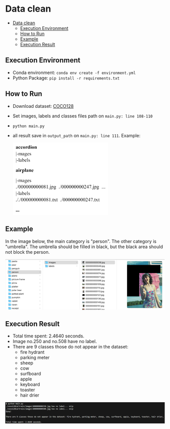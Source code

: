 # Data clean
- [Data clean](#data-clean)
	- [Execution Environment](#execution-environment)
	- [How to Run](#how-to-run)
	- [Example](#example)
	- [Execution Result](#execution-result)

## Execution Environment
- Conda environment: `conda env create -f environment.yml`
- Python Package: `pip install -r requirements.txt`

## How to Run
- Download dataset: [COCO128](https://www.kaggle.com/datasets/ultralytics/coco128)
- Set images, labels and classes files path on `main.py: line 108-110`
- `python main.py`
- all result save in `output_path` on `main.py: line 111`. Example:

	<img src="output_structure.png" alt="Output directories Struture" width="300"/>

## Example
In the image below, the main category is "person". The other category is "umbrella". The umbrella should be filled in black, but the black area should not block the person.

![Example](Example.jpg)

## Execution Result
- Total time spent: 2.4640 seconds.
- Image no.250 and no.508 have no label.
- There are 9 classes those do not appear in the dataset:
  - fire hydrant
  - parking meter
  - sheep
  - cow
  - surfboard
  - apple
  - keyboard
  - toaster
  - hair drier

![Execution Result](./execution_result.png)